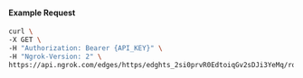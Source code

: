 <!-- Code generated for API Clients. DO NOT EDIT. -->

#### Example Request

```bash
curl \
-X GET \
-H "Authorization: Bearer {API_KEY}" \
-H "Ngrok-Version: 2" \
https://api.ngrok.com/edges/https/edghts_2si0prvR0EdtoiqGv2sDJi3YeMq/routes/edghtsrt_2si0pqHhlvBkr6XyuiH1ECn5CY5/circuit_breaker
```
